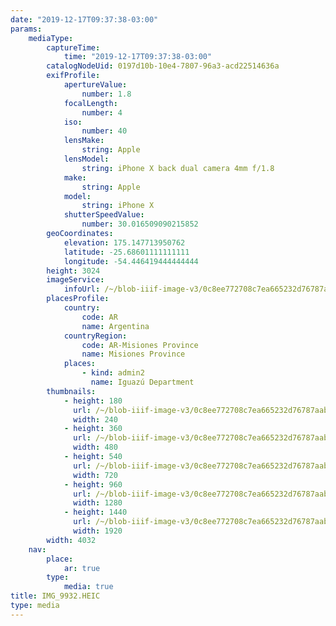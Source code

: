 ```yaml
---
date: "2019-12-17T09:37:38-03:00"
params:
    mediaType:
        captureTime:
            time: "2019-12-17T09:37:38-03:00"
        catalogNodeUid: 0197d10b-10e4-7807-96a3-acd22514636a
        exifProfile:
            apertureValue:
                number: 1.8
            focalLength:
                number: 4
            iso:
                number: 40
            lensMake:
                string: Apple
            lensModel:
                string: iPhone X back dual camera 4mm f/1.8
            make:
                string: Apple
            model:
                string: iPhone X
            shutterSpeedValue:
                number: 30.016509090215852
        geoCoordinates:
            elevation: 175.147713950762
            latitude: -25.68601111111111
            longitude: -54.446419444444444
        height: 3024
        imageService:
            infoUrl: /~/blob-iiif-image-v3/0c8ee772708c7ea665232d76787aab8daf40212cc3fd1076ee58f0ced4391638/info.json
        placesProfile:
            country:
                code: AR
                name: Argentina
            countryRegion:
                code: AR-Misiones Province
                name: Misiones Province
            places:
                - kind: admin2
                  name: Iguazú Department
        thumbnails:
            - height: 180
              url: /~/blob-iiif-image-v3/0c8ee772708c7ea665232d76787aab8daf40212cc3fd1076ee58f0ced4391638/full/240%2C180/0/default.jpg
              width: 240
            - height: 360
              url: /~/blob-iiif-image-v3/0c8ee772708c7ea665232d76787aab8daf40212cc3fd1076ee58f0ced4391638/full/480%2C360/0/default.jpg
              width: 480
            - height: 540
              url: /~/blob-iiif-image-v3/0c8ee772708c7ea665232d76787aab8daf40212cc3fd1076ee58f0ced4391638/full/720%2C540/0/default.jpg
              width: 720
            - height: 960
              url: /~/blob-iiif-image-v3/0c8ee772708c7ea665232d76787aab8daf40212cc3fd1076ee58f0ced4391638/full/1280%2C960/0/default.jpg
              width: 1280
            - height: 1440
              url: /~/blob-iiif-image-v3/0c8ee772708c7ea665232d76787aab8daf40212cc3fd1076ee58f0ced4391638/full/1920%2C1440/0/default.jpg
              width: 1920
        width: 4032
    nav:
        place:
            ar: true
        type:
            media: true
title: IMG_9932.HEIC
type: media
---
```

